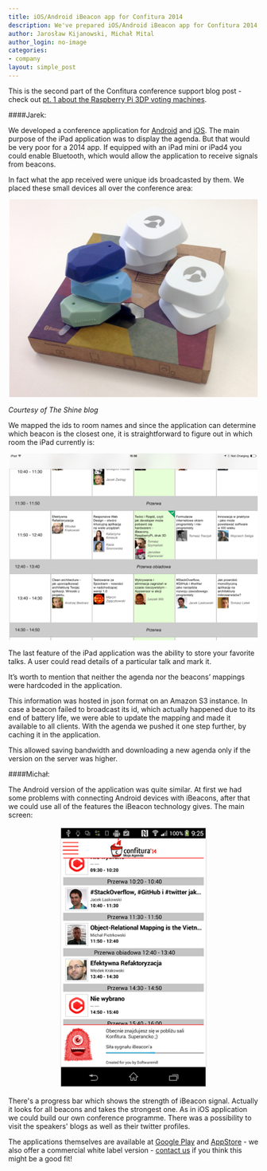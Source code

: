 ```yaml
---
title: iOS/Android iBeacon app for Confitura 2014
description: We've prepared iOS/Android iBeacon app for Confitura 2014, one of the biggest Java conferences in Europe.
author: Jarosław Kijanowski, Michał Mital
author_login: no-image
categories:
- company
layout: simple_post
---
```


This is the second part of the Confitura conference support blog post - check out [pt. 1 about the Raspberry Pi 3DP voting machines](https://softwaremill.com/3dp-raspberry-pi-ibeacon-conference-voting-machine/).

####Jarek:

We developed a conference application for [Android](https://play.google.com/store/apps/details?id=com.softwaremill&hl=en) and [iOS](https://itunes.apple.com/us/app/confitura/id886610651?mt=8).
The main purpose of the iPad application was to display the agenda. But that would be very poor for a 2014 app. If equipped with an iPad mini or iPad4 you could enable Bluetooth, which would allow the application to receive signals from beacons. 

In fact what the app received were unique ids broadcasted by them. We placed these small devices all over the conference area:

<div style="width=100%; text-align:center">
<img src="/img/uploads/2014/09/beacons.jpg" width="500" />
</div>

_Courtesy of The Shine blog_

We mapped the ids to room names and since the application can determine which beacon is the closest one, it is straightforward to figure out in which room the iPad currently is:

<div style="width=100%; text-align:center">
<img src="/img/uploads/2014/09/ibeacon_admin.png" width="500" />
</div>


The last feature of the iPad application was the ability to store your favorite talks. A user could read details of a particular talk and mark it.

It’s worth to mention that neither the agenda nor the beacons’ mappings were hardcoded in the application. 

This information was hosted in json format on an Amazon S3 instance. In case a beacon failed to broadcast its id, which actually happened due to its end of battery life, we were able to update the mapping and made it available to all clients. With the agenda we pushed it one step further, by caching it in the application. 

This allowed saving bandwidth and downloading a new agenda only if the version on the server was higher.

####Michał:

The Android version of the application was quite similar. At first we had some problems with connecting Android devices with iBeacons, after that we could use all of the features the iBeacon technology gives. 
The main screen:

<div style="width=100%; text-align:center">
<img src="/img/uploads/2014/09/confitura-app.png" width="300" />
</div>

There's a progress bar which shows the strength of iBeacon signal. Actually it looks for all beacons and takes the strongest one. As in iOS application we could build our own conference programme. There was a possibility to visit the speakers' blogs as well as their twitter profiles.

The applications themselves are available at [Google Play](https://play.google.com/store/apps/details?id=com.softwaremill&hl=en) and [AppStore](https://itunes.apple.com/us/app/confitura/id886610651?mt=8) - we also offer a commercial white label version - [contact us](mailto:hello@softwaremill.com) if you think this might be a good fit!


